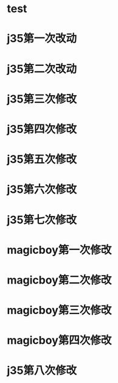 # test
# j35第一次改动
# j35第二次改动
# j35第三次修改
# j35第四次修改
# j35第五次修改
# j35第六次修改
# j35第七次修改
# magicboy第一次修改
# magicboy第二次修改
# magicboy第三次修改
# magicboy第四次修改
# j35第八次修改
